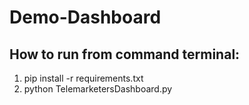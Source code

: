 # Demo-Dashboard
## How to run from command terminal:
1. pip install -r requirements.txt
2. python TelemarketersDashboard.py
